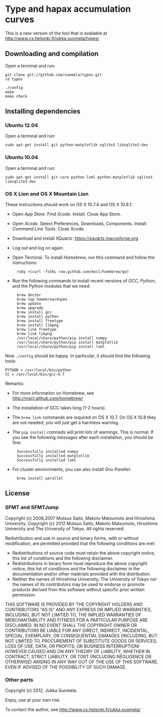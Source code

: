 Type and hapax accumulation curves
==================================

This is a new version of the tool that is available at
http://www.cs.helsinki.fi/jukka.suomela/types/


Downloading and compilation
---------------------------

Open a terminal and run:

    git clone git://github.com/suomela/types.git
    cd types
    
    ./config
    make
    make check


Installing dependencies
-----------------------

### Ubuntu 12.04

Open a terminal and run:

    sudo apt-get install git python-matplotlib sqlite3 libsqlite3-dev


### Ubuntu 10.04

Open a terminal and run:

    sudo apt-get install git-core python-lxml python-matplotlib sqlite3 libsqlite3-dev


### OS X Lion and OS X Mountain Lion

These instructions should work on OS X 10.7.4 and OS X 10.8.1:

- Open *App Store*. Find *Xcode*. Install. Close App Store.

- Open *Xcode*. Select Preferences, Downloads, Components.
  Install *Command Line Tools*. Close Xcode.

- Download and install XQuartz: https://xquartz.macosforge.org

- Log out and log on again.

- Open Terminal. To install *Homebrew*, run this command and
  follow the instructions:

        ruby <(curl -fsSkL raw.github.com/mxcl/homebrew/go)

- Run the following commands to install recent versions of *GCC*,
  *Python*, and the Python modules that we need:

        brew doctor
        brew tap homebrew/dupes
        brew update
        brew upgrade
        brew install gcc
        brew install python
        brew install freetype
        brew install libpng
        brew link freetype
        brew link libpng
        /usr/local/share/python/pip install numpy
        /usr/local/share/python/pip install matplotlib
        /usr/local/share/python/pip install lxml

Now `./config` should be happy. In particular, it should find the following
tools:

    PYTHON = /usr/local/bin/python
    CC = /usr/local/bin/gcc-4.7

Remarks:

- For more information on Homebrew, see http://mxcl.github.com/homebrew/

- The installation of GCC takes long (1-2 hours).

- The `brew link` commands are required on OS X 10.7. On OS X 10.8
  they are not needed; you will just get a harmless warning.

- The `pip install` comnads will print *lots* of warnings. This is
  normal. If you see the following messages after each installation,
  you should be fine:

        Successfully installed numpy
        Successfully installed matplotlib
        Successfully installed lxml

- For cluster environments, you can also install *Gnu Parallel*:

        brew install parallel


License
-------

### SFMT and SFMTJump

Copyright (c) 2006,2007 Mutsuo Saito, Makoto Matsumoto and Hiroshima
University.
Copyright (c) 2012 Mutsuo Saito, Makoto Matsumoto, Hiroshima University
and The University of Tokyo.
All rights reserved.

Redistribution and use in source and binary forms, with or without
modification, are permitted provided that the following conditions are
met:

* Redistributions of source code must retain the above copyright
  notice, this list of conditions and the following disclaimer.
* Redistributions in binary form must reproduce the above
  copyright notice, this list of conditions and the following
  disclaimer in the documentation and/or other materials provided
  with the distribution.
* Neither the names of Hiroshima University, The University of
  Tokyo nor the names of its contributors may be used to endorse
  or promote products derived from this software without specific
  prior written permission.

THIS SOFTWARE IS PROVIDED BY THE COPYRIGHT HOLDERS AND CONTRIBUTORS
"AS IS" AND ANY EXPRESS OR IMPLIED WARRANTIES, INCLUDING, BUT NOT
LIMITED TO, THE IMPLIED WARRANTIES OF MERCHANTABILITY AND FITNESS FOR
A PARTICULAR PURPOSE ARE DISCLAIMED. IN NO EVENT SHALL THE COPYRIGHT
OWNER OR CONTRIBUTORS BE LIABLE FOR ANY DIRECT, INDIRECT, INCIDENTAL,
SPECIAL, EXEMPLARY, OR CONSEQUENTIAL DAMAGES (INCLUDING, BUT NOT
LIMITED TO, PROCUREMENT OF SUBSTITUTE GOODS OR SERVICES; LOSS OF USE,
DATA, OR PROFITS; OR BUSINESS INTERRUPTION) HOWEVER CAUSED AND ON ANY
THEORY OF LIABILITY, WHETHER IN CONTRACT, STRICT LIABILITY, OR TORT
(INCLUDING NEGLIGENCE OR OTHERWISE) ARISING IN ANY WAY OUT OF THE USE
OF THIS SOFTWARE, EVEN IF ADVISED OF THE POSSIBILITY OF SUCH DAMAGE.


### Other parts

Copyright (c) 2012, Jukka Suomela.

Enjoy, use at your own risk.

To contact the author, see http://www.cs.helsinki.fi/jukka.suomela/

